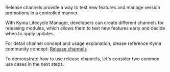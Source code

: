 Release channels provide a way to test new features and manage version promotions in a controlled manner.

With Kyma Lifecycle Manager, developers can create different channels for releasing modules, which allows them to test new features early and decide when to apply updates.

For detail channel concept and usage explanation, please reference Kyma community concept: [Release channels](https://github.com/kyma-project/community/tree/main/concepts/modularization#release-channels)

To demonstrate how to use release channels, let's consider two common use cases in the next steps.
